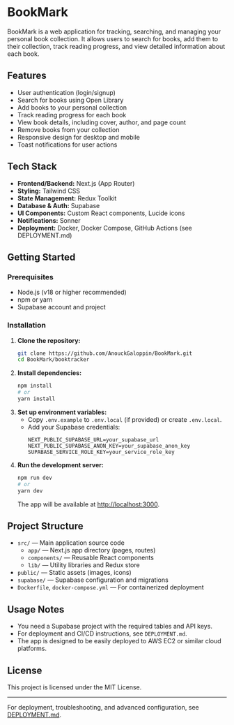 # BookMark

BookMark is a web application for tracking, searching, and managing your personal book collection. It allows users to search for books, add them to their collection, track reading progress, and view detailed information about each book.

## Features
- User authentication (login/signup)
- Search for books using Open Library
- Add books to your personal collection
- Track reading progress for each book
- View book details, including cover, author, and page count
- Remove books from your collection
- Responsive design for desktop and mobile
- Toast notifications for user actions

## Tech Stack
- **Frontend/Backend:** Next.js (App Router)
- **Styling:** Tailwind CSS
- **State Management:** Redux Toolkit
- **Database & Auth:** Supabase
- **UI Components:** Custom React components, Lucide icons
- **Notifications:** Sonner
- **Deployment:** Docker, Docker Compose, GitHub Actions (see DEPLOYMENT.md)

## Getting Started

### Prerequisites
- Node.js (v18 or higher recommended)
- npm or yarn
- Supabase account and project

### Installation
1. **Clone the repository:**
   ```bash
   git clone https://github.com/AnouckGaloppin/BookMark.git
   cd BookMark/booktracker
   ```
2. **Install dependencies:**
   ```bash
   npm install
   # or
   yarn install
   ```
3. **Set up environment variables:**
   - Copy `.env.example` to `.env.local` (if provided) or create `.env.local`.
   - Add your Supabase credentials:
     ```env
     NEXT_PUBLIC_SUPABASE_URL=your_supabase_url
     NEXT_PUBLIC_SUPABASE_ANON_KEY=your_supabase_anon_key
     SUPABASE_SERVICE_ROLE_KEY=your_service_role_key
     ```
4. **Run the development server:**
   ```bash
   npm run dev
   # or
   yarn dev
   ```
   The app will be available at [http://localhost:3000](http://localhost:3000).

## Project Structure
- `src/` — Main application source code
  - `app/` — Next.js app directory (pages, routes)
  - `components/` — Reusable React components
  - `lib/` — Utility libraries and Redux store
- `public/` — Static assets (images, icons)
- `supabase/` — Supabase configuration and migrations
- `Dockerfile`, `docker-compose.yml` — For containerized deployment

## Usage Notes
- You need a Supabase project with the required tables and API keys.
- For deployment and CI/CD instructions, see `DEPLOYMENT.md`.
- The app is designed to be easily deployed to AWS EC2 or similar cloud platforms.

## License
This project is licensed under the MIT License.

---
For deployment, troubleshooting, and advanced configuration, see [DEPLOYMENT.md](./DEPLOYMENT.md).
